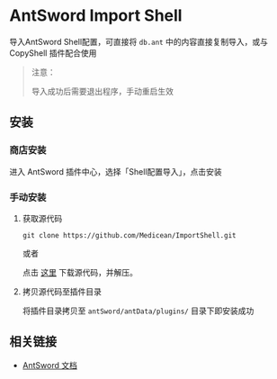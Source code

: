 # AntSword Import Shell

导入AntSword Shell配置，可直接将 `db.ant` 中的内容直接复制导入，或与 CopyShell 插件配合使用

> 注意：
>
> 导入成功后需要退出程序，手动重启生效

## 安装

### 商店安装

进入 AntSword 插件中心，选择「Shell配置导入」，点击安装

### 手动安装

1. 获取源代码

    ```
    git clone https://github.com/Medicean/ImportShell.git
    ```
    
    或者
    
    点击 [这里](https://github.com/Medicean/ImportShell/archive/master.zip) 下载源代码，并解压。

2. 拷贝源代码至插件目录

    将插件目录拷贝至 `antSword/antData/plugins/` 目录下即安装成功

## 相关链接

* [AntSword 文档](https://medicean.gitbooks.io/antsword/content/)
